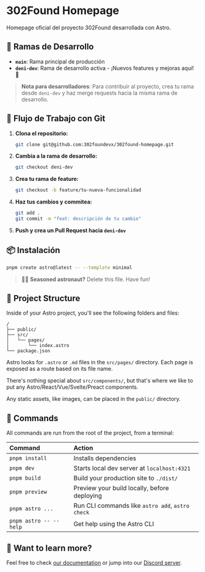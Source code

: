 # 302Found Homepage

Homepage oficial del proyecto 302Found desarrollada con Astro.

## 🌳 Ramas de Desarrollo

- **`main`**: Rama principal de producción
- **`deni-dev`**: Rama de desarrollo activa - ¡Nuevos features y mejoras aquí! 🚀

> **Nota para desarrolladores**: Para contribuir al proyecto, crea tu rama desde `deni-dev` y haz merge requests hacia la misma rama de desarrollo.

## 🔄 Flujo de Trabajo con Git

1. **Clona el repositorio:**
   ```bash
   git clone git@github.com:302foundevx/302found-homepage.git
   ```

2. **Cambia a la rama de desarrollo:**
   ```bash
   git checkout deni-dev
   ```

3. **Crea tu rama de feature:**
   ```bash
   git checkout -b feature/tu-nueva-funcionalidad
   ```

4. **Haz tus cambios y commitea:**
   ```bash
   git add .
   git commit -m "feat: descripción de tu cambio"
   ```

5. **Push y crea un Pull Request hacia `deni-dev`**

## 📦 Instalación

```sh
pnpm create astro@latest -- --template minimal
```

> 🧑‍🚀 **Seasoned astronaut?** Delete this file. Have fun!

## 🚀 Project Structure

Inside of your Astro project, you'll see the following folders and files:

```text
/
├── public/
├── src/
│   └── pages/
│       └── index.astro
└── package.json
```

Astro looks for `.astro` or `.md` files in the `src/pages/` directory. Each page is exposed as a route based on its file name.

There's nothing special about `src/components/`, but that's where we like to put any Astro/React/Vue/Svelte/Preact components.

Any static assets, like images, can be placed in the `public/` directory.

## 🧞 Commands

All commands are run from the root of the project, from a terminal:

| Command                   | Action                                           |
| :------------------------ | :----------------------------------------------- |
| `pnpm install`             | Installs dependencies                            |
| `pnpm dev`             | Starts local dev server at `localhost:4321`      |
| `pnpm build`           | Build your production site to `./dist/`          |
| `pnpm preview`         | Preview your build locally, before deploying     |
| `pnpm astro ...`       | Run CLI commands like `astro add`, `astro check` |
| `pnpm astro -- --help` | Get help using the Astro CLI                     |

## 👀 Want to learn more?

Feel free to check [our documentation](https://docs.astro.build) or jump into our [Discord server](https://astro.build/chat).

